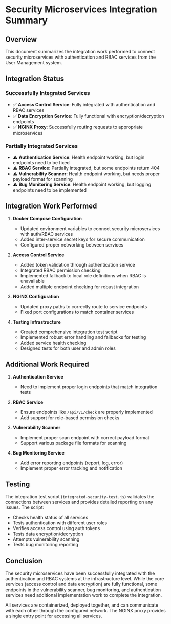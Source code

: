 # Security Microservices Integration Summary

## Overview
This document summarizes the integration work performed to connect security microservices with authentication and RBAC services from the User Management system.

## Integration Status

### Successfully Integrated Services
- ✅ **Access Control Service**: Fully integrated with authentication and RBAC services
- ✅ **Data Encryption Service**: Fully functional with encryption/decryption endpoints
- ✅ **NGINX Proxy**: Successfully routing requests to appropriate microservices

### Partially Integrated Services
- ⚠️ **Authentication Service**: Health endpoint working, but login endpoints need to be fixed
- ⚠️ **RBAC Service**: Partially integrated, but some endpoints return 404
- ⚠️ **Vulnerability Scanner**: Health endpoint working, but needs proper payload format for scanning
- ⚠️ **Bug Monitoring Service**: Health endpoint working, but logging endpoints need to be implemented

## Integration Work Performed

1. **Docker Compose Configuration**
   - Updated environment variables to connect security microservices with auth/RBAC services
   - Added inter-service secret keys for secure communication
   - Configured proper networking between services

2. **Access Control Service**
   - Added token validation through authentication service
   - Integrated RBAC permission checking
   - Implemented fallback to local role definitions when RBAC is unavailable
   - Added multiple endpoint checking for robust integration

3. **NGINX Configuration**
   - Updated proxy paths to correctly route to service endpoints
   - Fixed port configurations to match container services

4. **Testing Infrastructure**
   - Created comprehensive integration test script
   - Implemented robust error handling and fallbacks for testing
   - Added service health checking
   - Designed tests for both user and admin roles

## Additional Work Required

1. **Authentication Service**
   - Need to implement proper login endpoints that match integration tests

2. **RBAC Service**
   - Ensure endpoints like `/api/v1/check` are properly implemented
   - Add support for role-based permission checks

3. **Vulnerability Scanner**
   - Implement proper scan endpoint with correct payload format
   - Support various package file formats for scanning

4. **Bug Monitoring Service**
   - Add error reporting endpoints (report, log, error)
   - Implement proper error tracking and notification

## Testing
The integration test script (`integrated-security-test.js`) validates the connections between services and provides detailed reporting on any issues. The script:

- Checks health status of all services
- Tests authentication with different user roles
- Verifies access control using auth tokens
- Tests data encryption/decryption
- Attempts vulnerability scanning
- Tests bug monitoring reporting

## Conclusion
The security microservices have been successfully integrated with the authentication and RBAC systems at the infrastructure level. While the core services (access control and data encryption) are fully functional, some endpoints in the vulnerability scanner, bug monitoring, and authentication services need additional implementation work to complete the integration.

All services are containerized, deployed together, and can communicate with each other through the configured network. The NGINX proxy provides a single entry point for accessing all services. 